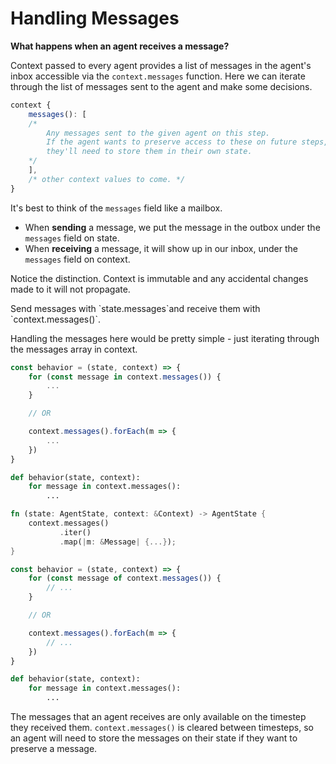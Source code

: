 # Handling Messages

**What happens when an agent receives a message?**

Context passed to every agent provides a list of messages in the agent's inbox accessible via the `context.messages` function. Here we can iterate through the list of messages sent to the agent and make some decisions.

```javascript
context {
    messages(): [
    /*  
        Any messages sent to the given agent on this step.
        If the agent wants to preserve access to these on future steps,
        they'll need to store them in their own state.
    */
    ],
    /* other context values to come. */
}
```

It's best to think of the `messages` field like a mailbox.

* When **sending** a message, we put the message in the outbox  under the `messages` field on state.
* When **receiving** a message, it will show up in our inbox, under the `messages` field on context.

Notice the distinction. Context is immutable and any accidental changes made to it will not propagate.

<Hint style="info">
Send messages with `state.messages`and receive them with `context.messages()`.
</Hint>

Handling the messages here would be pretty simple - just iterating through the messages array in context.

<Tabs>
<Tab title="JavaScript" >

```javascript
const behavior = (state, context) => {
    for (const message in context.messages()) {
        ...
    }

    // OR

    context.messages().forEach(m => {
        ...
    })
}
```
</Tab>

<Tab title="Python" >

```python
def behavior(state, context):
    for message in context.messages():
        ...
```
</Tab>

<Tab title="Rust" >

```rust
fn (state: AgentState, context: &Context) -> AgentState {
    context.messages()
           .iter()
           .map(|m: &Message| {...});
}
```
</Tab>
</Tabs>

<Tabs>
<Tab title="JavaScript" >

```javascript
const behavior = (state, context) => {
    for (const message of context.messages()) {
        // ...
    }

    // OR

    context.messages().forEach(m => {
        // ...
    })
}
```
</Tab>

<Tab title="Python" >

```python
def behavior(state, context):
    for message in context.messages():
        ...
```
</Tab>
</Tabs>

The messages that an agent receives are only available on the timestep they received them. `context.messages()` is cleared between timesteps, so an agent will need to store the messages on their state if they want to preserve a message.

